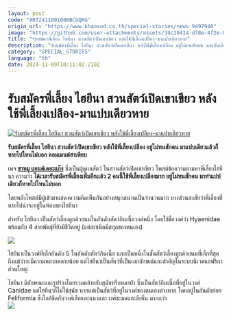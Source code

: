 ```yaml
---
layout: post
code: "ART2411091006BCUQRG"
origin_url: "https://www.khaosod.co.th/special-stories/news_9497940"
image: "https://github.com/user-attachments/assets/34c20414-d78e-4f2e-8e90-5904ee61db17"
title: "รับสมัครพี่เลี้ยง ไฮยีนา สวนสัตว์เปิดเขาเขียว หลังใช้พี่เลี้ยงเปลือง-มาแปบเดียวหาย"
description: "รับสมัครพี่เลี้ยง ไฮยีนา สวนสัตว์เปิดเขาเขียว หลังใช้พี่เลี้ยงเปลือง อยู่ไม่ทนสักคน มาแปบเดียวแล้วก็หายไปไหนไม่บอก คอมเมนต์ฮาเพียบ"
category: "SPECIAL_STORIES"
language: "th"
date: 2024-11-09T10:11:02.210Z
---
```


# รับสมัครพี่เลี้ยง ไฮยีนา สวนสัตว์เปิดเขาเขียว หลังใช้พี่เลี้ยงเปลือง-มาแปบเดียวหาย

[![รับสมัครพี่เลี้ยง ไฮยีนา สวนสัตว์เปิดเขาเขียว หลังใช้พี่เลี้ยงเปลือง-มาแปบเดียวหาย](https://www.khaosod.co.th/wpapp/uploads/2024/11/hyena.jpg "รับสมัครพี่เลี้ยง ไฮยีนา สวนสัตว์เปิดเขาเขียว หลังใช้พี่เลี้ยงเปลือง-มาแปบเดียวหาย")](https://www.khaosod.co.th/wpapp/uploads/2024/11/hyena.jpg)

**รับสมัครพี่เลี้ยง ไฮยีนา สวนสัตว์เปิดเขาเขียว หลังใช้พี่เลี้ยงเปลือง อยู่ไม่ทนสักคน มาแปบเดียวแล้วก็หายไปไหนไม่บอก คอมเมนต์ฮาเพียบ**

เพจ [**ขาหมู แอนด์เดอะแก๊ง**](https://www.facebook.com/profile.php?id=100069015466568&__cft__[0]=AZVel7QzhgtioKXpdRqd8gHMiN8W-hz4xivV-2ABH6sIMlUG-6TSttPtKe1GnuhQJf4BmETzIEIpL8_hJgB0-_Xc_l29rlKFtANNeIT28dx3YGl8O2B4oDUg7RHhPMnOqixR_dGQntE4WOOAbDZNIQIqDEgvZBXlClwGU-U2c4QcW9M5UoYKt7ETUbHVfUktOkM&__tn__=-UC%2CP-R) ซึ่งเป็นผู้ดูเเลสัตว์ ในสวนสัตว์เปิดเขาเขียว โพสต์ข้อความตามหาพี่เลี้ยงไฮยีนา ความว่า **ได้เวลารับสมัครพี่เลี้ยงเพิ่มอีกเเล้ว 2 คนนี้ใช้พี่เลี้ยงเปลืองมาก อยู่ไม่ทนสักคน มาทำแปปเดียวก็หายไปไหนไม่บอก**

โดยหลังโพสต์มีผู้เข้ามาแสดงความคิดเห็นกันอย่างสนุกสนานเป็นจำนวนมาก บางส่วนสงสัยว่าพี่เลี้ยงที่หายไปน่าจะอยู่ในห้องของไฮยีนา

สำหรับ ไฮยีนา เป็นสัตว์เลี้ยงลูกด้วยนมในอันดับสัตว์กินเนื้อวงศ์หนึ่ง โดยใช้ชื่อวงศ์ว่า Hyaenidae พร้อมกับ 4 สายพันธุ์ที่ยังมีชีวิตอยู่ (แต่ละชนิดมีสกุลของตนเอง)

[![](https://www.khaosod.co.th/wpapp/uploads/2024/11/465004754_867853125525195_7864973466252273340_n-696x522.jpg)](https://www.khaosod.co.th/wpapp/uploads/2024/11/465004754_867853125525195_7864973466252273340_n.jpg)

ไฮยีนาเป็นวงศ์ที่เล็กอันดับ 5 ในอันดับสัตว์กินเนื้อ และเป็นหนึ่งในชั้นสัตว์เลี้ยงลูกด้วยนมที่เล็กที่สุด ถึงแม้ว่าจะมีความหลากหลายน้อย แต่ไฮยีนาเป็นสัตว์ที่เป็นเอกลักษณ์และสำคัญในระบบนิเวศแอฟริกาส่วนใหญ่

ไฮยีนา มีลักษณะและรูปร่างโดยรวมคล้ายกับสุนัขหรือหมาป่า ซึ่งเป็นสัตว์กินเนื้อที่อยู่ในวงศ์ Canidae แต่ไฮยีนาก็ไม่ใช่สุนัข หากแต่เป็นสัตว์ที่อยู่ในวงศ์ของตนเองต่างหาก โดยอยู่ในอันดับย่อย Feliformia ซึ่งใกล้ชิดกับวงศ์เสือและแมวและวงศ์ชะมดและอีเห็น มากกว่า  
[![](https://www.khaosod.co.th/wpapp/uploads/2024/11/cats-5-619x696.jpg)](https://www.khaosod.co.th/wpapp/uploads/2024/11/cats-5.jpg)
